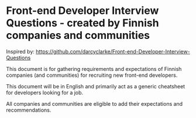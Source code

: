 Front-end Developer Interview Questions - created by Finnish companies and communities
==========================

Inspired by: https://github.com/darcyclarke/Front-end-Developer-Interview-Questions

This document is for gathering requirements and expectations of Finnish companies (and communities) for recruiting new front-end developers.

This document will be in English and primarily act as a generic cheatsheet for developers looking for a job.

All companies and communities are eligible to add their expectations and recommendations.